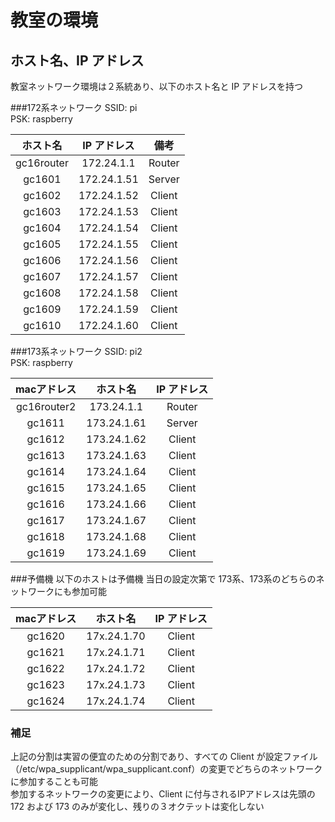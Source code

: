 # 教室の環境

## ホスト名、IP アドレス
教室ネットワーク環境は２系統あり、以下のホスト名と IP アドレスを持つ

###172系ネットワーク
SSID: pi  
PSK:  raspberry

|ホスト名|IP アドレス|備考|
|:--:|:--:|:--:|
|gc16router|172.24.1.1|Router|
|gc1601|172.24.1.51|Server|
|gc1602|172.24.1.52|Client|
|gc1603|172.24.1.53|Client|
|gc1604|172.24.1.54|Client|
|gc1605|172.24.1.55|Client|
|gc1606|172.24.1.56|Client|
|gc1607|172.24.1.57|Client|
|gc1608|172.24.1.58|Client|
|gc1609|172.24.1.59|Client|
|gc1610|172.24.1.60|Client|

###173系ネットワーク
SSID: pi2  
PSK:  raspberry

|macアドレス|ホスト名|IP アドレス|
|:--:|:--:|:--:|
|gc16router2|173.24.1.1|Router|
|gc1611|173.24.1.61|Server|
|gc1612|173.24.1.62|Client|
|gc1613|173.24.1.63|Client|
|gc1614|173.24.1.64|Client|
|gc1615|173.24.1.65|Client|
|gc1616|173.24.1.66|Client|
|gc1617|173.24.1.67|Client|
|gc1618|173.24.1.68|Client|
|gc1619|173.24.1.69|Client|


###予備機
以下のホストは予備機
当日の設定次第で 173系、173系のどちらのネットワークにも参加可能

|macアドレス|ホスト名|IP アドレス|
|:--:|:--:|:--:|
|gc1620|17x.24.1.70|Client|
|gc1621|17x.24.1.71|Client|
|gc1622|17x.24.1.72|Client|
|gc1623|17x.24.1.73|Client|
|gc1624|17x.24.1.74|Client|

### 補足
上記の分割は実習の便宜のための分割であり、すべての Client が設定ファイル（/etc/wpa_supplicant/wpa_supplicant.conf）の変更でどちらのネットワークに参加することも可能  
参加するネットワークの変更により、Client に付与されるIPアドレスは先頭の 172 および 173 のみが変化し、残りの３オクテットは変化しない
